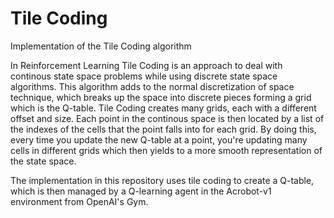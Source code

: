 # Tile Coding
Implementation of the Tile Coding algorithm

In Reinforcement Learning Tile Coding is an approach to deal with continous state space problems while using discrete state space algorithms. This algorithm adds to the normal discretization of space technique, which breaks up the space into discrete pieces forming a grid which is the Q-table. Tile Coding creates many grids, each with a different offset and size. Each point in the continous space is then located by a list of the indexes of the cells that the point falls into for each grid. By doing this, every time you update the new Q-table at a point, you're updating many cells in different grids which then yields to a more smooth representation of the state space.

The implementation in this repository uses tile coding to create a Q-table, which is then managed by a Q-learning agent in the Acrobot-v1 environment from OpenAI's Gym.
